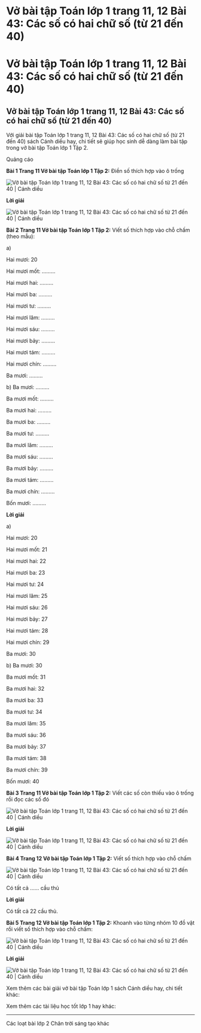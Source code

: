 # Vở bài tập Toán lớp 1 trang 11, 12 Bài 43: Các số có hai chữ số (từ 21 đến 40)

# Vở bài tập Toán lớp 1 trang 11, 12 Bài 43: Các số có hai chữ số (từ 21 đến 40)

## Vở bài tập Toán lớp 1 trang 11, 12 Bài 43: Các số có hai chữ số (từ 21 đến 40)

Với giải bài tập Toán lớp 1 trang 11, 12 Bài 43: Các số có hai chữ số (từ 21 đến 40) sách Cánh diều hay, chi tiết sẽ giúp học sinh dễ dàng làm bài tập trong vở bài tập Toán lớp 1 Tập 2.

Quảng cáo

**Bài 1 Trang 11 Vở bài tập Toán lớp 1 Tập 2:** Điền số thích hợp vào ô trống 

![Vở bài tập Toán lớp 1 trang 11, 12 Bài 43: Các số có hai chữ số từ 21 đến 40 | Cánh diều](https://www.vietjack.com/vbt-toan-1-cd/images/bai-43-cac-so-co-hai-chu-so-tu-21-den-40.PNG)

**Lời giải**

![Vở bài tập Toán lớp 1 trang 11, 12 Bài 43: Các số có hai chữ số từ 21 đến 40 | Cánh diều](https://www.vietjack.com/vbt-toan-1-cd/images/bai-43-cac-so-co-hai-chu-so-tu-21-den-40-a.PNG)

**Bài 2 Trang 11 Vở bài tập Toán lớp 1 Tập 2:** Viết số thích hợp vào chỗ chấm (theo mẫu): 

a) 

Hai mươi: 20 

Hai mươi mốt: ………

Hai mươi hai: ………

Hai mươi ba: ………

Hai mươi tư: ………

Hai mươi lăm: ………

Hai mươi sáu: ………

Hai mươi bảy: ………

Hai mươi tám: ………

Hai mươi chín: ………

Ba mươi: ……… 

b) Ba mươi: ………

Ba mươi mốt: ………

Ba mươi hai: ………

Ba mươi ba: ………

Ba mươi tư: ………

Ba mươi lăm: ………

Ba mươi sáu: ………

Ba mươi bảy: ………

Ba mươi tám: ………

Ba mươi chín: ………

Bốn mươi: ………

**Lời giải**

a) 

Hai mươi: 20 

Hai mươi mốt: 21

Hai mươi hai: 22

Hai mươi ba: 23

Hai mươi tư: 24

Hai mươi lăm: 25

Hai mươi sáu: 26

Hai mươi bảy: 27

Hai mươi tám: 28

Hai mươi chín: 29

Ba mươi: 30

b) Ba mươi: 30

Ba mươi mốt: 31

Ba mươi hai: 32

Ba mươi ba: 33

Ba mươi tư: 34

Ba mươi lăm: 35

Ba mươi sáu: 36

Ba mươi bảy: 37

Ba mươi tám: 38

Ba mươi chín: 39

Bốn mươi: 40

**Bài 3 Trang 11 Vở bài tập Toán lớp 1 Tập 2:** Viết các số còn thiếu vào ô trống rồi đọc các số đó 

![Vở bài tập Toán lớp 1 trang 11, 12 Bài 43: Các số có hai chữ số từ 21 đến 40 | Cánh diều](https://www.vietjack.com/vbt-toan-1-cd/images/bai-43-cac-so-co-hai-chu-so-tu-21-den-40-b.PNG)

**Lời giải**

![Vở bài tập Toán lớp 1 trang 11, 12 Bài 43: Các số có hai chữ số từ 21 đến 40 | Cánh diều](https://www.vietjack.com/vbt-toan-1-cd/images/bai-43-cac-so-co-hai-chu-so-tu-21-den-40-c.PNG)

**Bài 4 Trang 12 Vở bài tập Toán lớp 1 Tập 2:** Viết số thích hợp vào chỗ chấm 

![Vở bài tập Toán lớp 1 trang 11, 12 Bài 43: Các số có hai chữ số từ 21 đến 40 | Cánh diều](https://www.vietjack.com/vbt-toan-1-cd/images/bai-43-cac-so-co-hai-chu-so-tu-21-den-40-d.PNG)

Có tất cả …… cầu thủ

**Lời giải**

Có tất cả 22 cầu thủ.

**Bài 5 Trang 12 Vở bài tập Toán lớp 1 Tập 2:** Khoanh vào từng nhóm 10 đồ vật rồi viết số thích hợp vào chỗ chấm: 

![Vở bài tập Toán lớp 1 trang 11, 12 Bài 43: Các số có hai chữ số từ 21 đến 40 | Cánh diều](https://www.vietjack.com/vbt-toan-1-cd/images/bai-43-cac-so-co-hai-chu-so-tu-21-den-40-e.PNG)

**Lời giải**

![Vở bài tập Toán lớp 1 trang 11, 12 Bài 43: Các số có hai chữ số từ 21 đến 40 | Cánh diều](https://www.vietjack.com/vbt-toan-1-cd/images/bai-43-cac-so-co-hai-chu-so-tu-21-den-40-f.PNG)

Xem thêm các bài giải vở bài tập Toán lớp 1 sách Cánh diều hay, chi tiết khác:

Xem thêm các tài liệu học tốt lớp 1 hay khác:

* * *

Các loạt bài lớp 2 Chân trời sáng tạo khác
